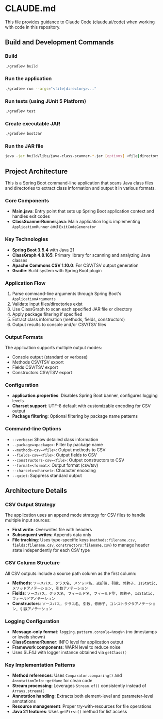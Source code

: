 # CLAUDE.md

This file provides guidance to Claude Code (claude.ai/code) when working with code in this repository.

## Build and Development Commands

### Build
```bash
./gradlew build
```

### Run the application
```bash
./gradlew run --args="<file|directory>..."
```

### Run tests (using JUnit 5 Platform)
```bash
./gradlew test
```

### Create executable JAR
```bash
./gradlew bootJar
```

### Run the JAR file
```bash
java -jar build/libs/java-class-scanner-*.jar [options] <file|directory>...
```

## Project Architecture

This is a Spring Boot command-line application that scans Java class files and directories to extract class information and output it in various formats.

### Core Components

- **Main.java**: Entry point that sets up Spring Boot application context and handles exit codes
- **ClassScannerRunner.java**: Main application logic implementing `ApplicationRunner` and `ExitCodeGenerator`

### Key Technologies

- **Spring Boot 3.5.4** with Java 21
- **ClassGraph 4.8.165**: Primary library for scanning and analyzing Java classes
- **Apache Commons CSV 1.10.0**: For CSV/TSV output generation
- **Gradle**: Build system with Spring Boot plugin

### Application Flow

1. Parse command-line arguments through Spring Boot's `ApplicationArguments`
2. Validate input files/directories exist
3. Use ClassGraph to scan each specified JAR file or directory
4. Apply package filtering if specified
5. Extract class information (methods, fields, constructors)
6. Output results to console and/or CSV/TSV files

### Output Formats

The application supports multiple output modes:
- Console output (standard or verbose)
- Methods CSV/TSV export
- Fields CSV/TSV export  
- Constructors CSV/TSV export

### Configuration

- **application.properties**: Disables Spring Boot banner, configures logging levels
- **Charset support**: UTF-8 default with customizable encoding for CSV output
- **Package filtering**: Optional filtering by package name patterns

### Command-line Options

- `--verbose`: Show detailed class information
- `--package=<package>`: Filter by package name
- `--methods-csv=<file>`: Output methods to CSV
- `--fields-csv=<file>`: Output fields to CSV
- `--constructors-csv=<file>`: Output constructors to CSV
- `--format=<format>`: Output format (csv/tsv)
- `--charset=<charset>`: Character encoding
- `--quiet`: Suppress standard output

## Architecture Details

### CSV Output Strategy
The application uses an append mode strategy for CSV files to handle multiple input sources:
- **First write**: Overwrites file with headers
- **Subsequent writes**: Appends data only
- **File tracking**: Uses type-specific keys (`methods:filename.csv`, `fields:filename.csv`, `constructors:filename.csv`) to manage header state independently for each CSV type

### CSV Column Structure
All CSV outputs include a source path column as the first column:
- **Methods**: `ソースパス, クラス名, メソッド名, 返却値, 引数, 修飾子, IsStatic, メソッドアノテーション, 引数アノテーション`
- **Fields**: `ソースパス, クラス名, フィールド名, フィールド型, 修飾子, IsStatic, フィールドアノテーション`
- **Constructors**: `ソースパス, クラス名, 引数, 修飾子, コンストラクタアノテーション, 引数アノテーション`

### Logging Configuration
- **Message-only format**: `logging.pattern.console=%msg%n` (no timestamps or levels shown)
- **ClassScannerRunner**: INFO level for application output
- **Framework components**: WARN level to reduce noise
- Uses SLF4J with logger instance obtained via `getClass()`

### Key Implementation Patterns
- **Method references**: Uses `Comparator.comparing()` and `AnnotationInfo::getName` for clean code
- **Stream processing**: Leverages `Stream.of()` consistently instead of `Arrays.stream()`
- **Annotation handling**: Extracts both element-level and parameter-level annotations
- **Resource management**: Proper try-with-resources for file operations
- **Java 21 features**: Uses `getFirst()` method for list access